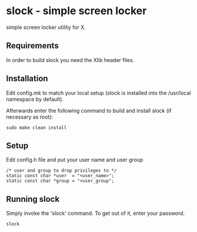 # slock - simple screen locker
simple screen locker utility for X.


## Requirements
In order to build slock you need the Xlib header files.


## Installation
Edit config.mk to match your local setup (slock is installed into
the /usr/local namespace by default).

Afterwards enter the following command to build and install slock
(if necessary as root):
```
sudo make clean install
```
## Setup
Edit config.h file and put your user name and user group
```
/* user and group to drop privileges to */
static const char *user  = "<user_name>";
static const char *group = "<user_group";
```

## Running slock

Simply invoke the 'slock' command. To get out of it, enter your password.
```
slock
```
